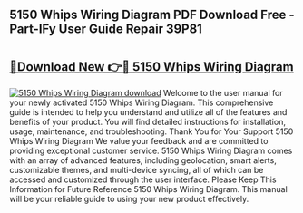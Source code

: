 ## 5150 Whips Wiring Diagram PDF Download Free - Part-IFy User Guide Repair 39P81

# <h2><a href="http://dfh718.blite.top/?on=5150+Whips+Wiring+Diagram">🔗Download New 👉🔴 5150 Whips Wiring Diagram</a></h2>

[![5150 Whips Wiring Diagram download](https://i.imgur.com/lujVjoI.png)](http://dfh718.blite.top/?on=5150+Whips+Wiring+Diagram)
Welcome to the user manual for your newly activated 5150 Whips Wiring Diagram. This comprehensive guide is intended to help you understand and utilize all of the features and benefits of your product. You will find detailed instructions for installation, usage, maintenance, and troubleshooting. Thank You for Your Support 5150 Whips Wiring Diagram We value your feedback and are committed to providing exceptional customer service. 5150 Whips Wiring Diagram comes with an array of advanced features, including geolocation, smart alerts, customizable themes, and multi-device syncing, all of which can be accessed and customized through the user interface. Please Keep This Information for Future Reference 5150 Whips Wiring Diagram. This manual will be your reliable guide to using your new product effectively.
